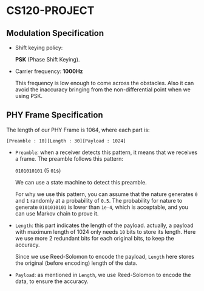 # CS120-PROJECT

## Modulation Specification

- Shift keying policy:

    **PSK** (Phase Shift Keying).

- Carrier frequency: **1000Hz**

    This frequency is low enough to come across the obstacles. Also it can avoid the inaccuracy bringing from the non-differential point when we using PSK.

## PHY Frame Specification

The length of our PHY Frame is 1064, where each part is:

`[Preamble : 10][Length : 30][Payload : 1024]`

- `Preamble`: when a receiver detects this pattern, it means that we receives a frame. The preamble follows this pattern:

    `0101010101` (5 `01`s)

    We can use a state machine to detect this preamble.

    For why we use this pattern, you can assume that the nature generates `0` and `1` randomly at a probability of `0.5`. The probability for nature to generate `0101010101` is lower than `1e-4`, which is acceptable, and you can use Markov chain to prove it.

- `Length`: this part indicates the length of the payload. actually, a payload with maximum length of 1024 only needs `10` bits to store its length. Here we use more 2 redundant bits for each original bits, to keep the accuracy.

    Since we use Reed-Solomon to encode the payload, `Length` here stores the original (before encoding) length of the data.

- `Payload`: as mentioned in `Length`, we use Reed-Solomon to encode the data, to ensure the accuracy.